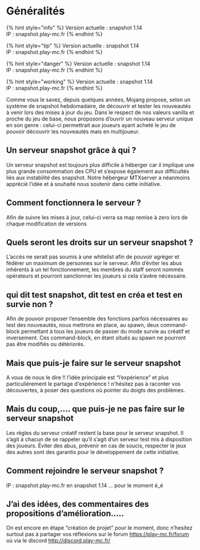 # Généralités

{% hint style="info" %}
Version actuelle : snapshot 1.14  
IP : snapshot.play-mc.fr
{% endhint %}

{% hint style="tip" %}
Version actuelle : snapshot 1.14  
IP : snapshot.play-mc.fr
{% endhint %}

{% hint style="danger" %}
Version actuelle : snapshot 1.14  
IP : snapshot.play-mc.fr
{% endhint %}

{% hint style="working" %}
Version actuelle : snapshot 1.14  
IP : snapshot.play-mc.fr
{% endhint %}


Comme vous le savez, depuis quelques années, Mojang propose, selon un système de snapshot hebdomadaire, de découvrir et tester les nouveautés à venir lors des mises à jour du jeu. 
Dans le respect de nos valeurs vanilla et proche du jeu de base, nous proposons d’ouvrir un nouveau serveur unique en son genre : celui-ci permettrait aux joueurs ayant acheté le jeu de pouvoir découvrir les nouveautés mais en multijoueur.

## Un serveur snapshot grâce à qui ?
Un serveur snapshot est toujours plus difficile à héberger car il implique une plus grande consommation des CPU et s’expose également aux difficultés liés aux instabilité des snapshot.
Notre hébergeur MTXserver a néanmoins apprécié l’idée et à souhaité nous soutenir dans cette initiative.

## Comment fonctionnera le serveur ?
Afin de suivre les mises à jour, celui-ci verra sa map remise à zero lors de chaque modification de versions

## Quels seront les droits sur un serveur snapshot ?
L’accès ne serait pas soumis à une whitelist afin de pouvoir agréger et fédérer un maximum de personnes sur le serveur. 
Afin d’éviter les abus inhérents à un tel fonctionnement, les membres du staff seront nommés opérateurs et pourront sanctionner les joueurs si cela s’avère nécessaire. 

## qui dit test snapshot, dit test en créa et test en survie non ?
Afin de pouvoir proposer l’ensemble des fonctions parfois nécessaires au test des nouveautés, nous mettrons en place, au spawn, deux command-block permettant à tous les joueurs de passer du mode survie au créatif et inversement. Ces command-block, en étant situés au spawn ne pourront pas être modifiés ou détériorés.

## Mais que puis-je faire sur le serveur snapshot
A vous de nous le dire !! l’idée principale est “l’expérience” et plus particulièrement le partage d'expérience ! n'hésitez pas à raconter vos découvertes, à poser des questions où pointer du doigts des problèmes.

## Mais du coup,.... que puis-je ne pas faire sur le serveur snapshot
Les règles du serveur créatif restent la base pour le serveur snapshot. Il s’agit à chacun de se rappeler qu’il s’agit d’un serveur test mis à disposition des joueurs. Éviter des abus, prévenir en cas de soucis, respecter le jeux des autres sont des garantis pour le développement de cette initiative.

## Comment rejoindre le serveur snapshot ?
IP : snapshot.play-mc.fr
en snapshot 1.14 ... pour le moment é_é

## J’ai des idées, des commentaires des propositions d’amélioration…..
On est encore en étape “création de projet” pour le moment, donc n’hesitez surtout pas à partager vos réflexions sur le forum https://play-mc.fr/forum où via le discord http://discord.play-mc.fr/


